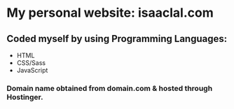 # My personal website: isaaclal.com

## Coded myself by using Programming Languages: 
- HTML
- CSS/Sass
- JavaScript

### Domain name obtained from domain.com & hosted through Hostinger.
